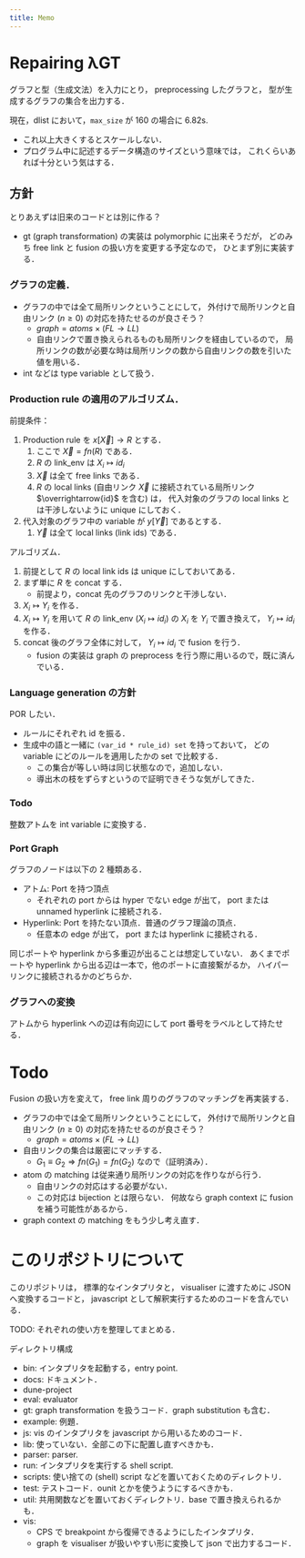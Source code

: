 ```yaml
---
title: Memo
---
```


# Repairing λGT

グラフと型（生成文法）を入力にとり，
preprocessing したグラフと，
型が生成するグラフの集合を出力する．

現在，dlist において，`max_size` が 160 の場合に 6.82s.

- これ以上大きくするとスケールしない．
- プログラム中に記述するデータ構造のサイズという意味では，
  これくらいあれば十分という気はする．

## 方針

とりあえずは旧来のコードとは別に作る？

- gt (graph transformation) の実装は polymorphic に出来そうだが，
  どのみち free link と fusion の扱い方を変更する予定なので，
  ひとまず別に実装する．

### グラフの定義．

- グラフの中では全て局所リンクということにして，
  外付けで局所リンクと自由リンク $(n \geq 0)$ の対応を持たせるのが良さそう？
  - $graph = atoms \times (FL \rightarrow LL)$
  - 自由リンクで置き換えられるものも局所リンクを経由しているので，
    局所リンクの数が必要な時は局所リンクの数から自由リンクの数を引いた値を用いる．
- int などは type variable として扱う．

### Production rule の適用のアルゴリズム．

前提条件：

1. Production rule を
   $x[\overrightarrow{X}] \longrightarrow R$
   とする．
   1. ここで $\overrightarrow{X} = fn(R)$ である．
   2. $R$ の link_env は $X_i \mapsto {id}_i$
   3. $\overrightarrow{X}$ は全て free links である．
   4. $R$ の local links
      (自由リンク $\overrightarrow{X}$ に接続されている局所リンク $\overrightarrow{id}$ を含む)
      は，
      代入対象のグラフの local links とは干渉しないように unique にしておく．
2. 代入対象のグラフ中の variable が $y[\overrightarrow{Y}]$ であるとする．
   1. $\overrightarrow{Y}$ は全て local links (link ids) である．

アルゴリズム．

1. 前提として $R$ の local link ids は unique にしておいてある．
2. まず単に $R$ を concat する．
   - 前提より，concat 先のグラフのリンクと干渉しない．
3. $X_i \mapsto Y_i$ を作る．
4. $X_i \mapsto Y_i$ を用いて $R$ の link_env ($X_i \mapsto {id}_i$) の $X_i$ を $Y_i$ で置き換えて，
   $Y_i \mapsto {id}_i$ を作る．
5. concat 後のグラフ全体に対して， $Y_i \mapsto {id}_i$
   で fusion を行う．
   - fusion の実装は graph の preprocess を行う際に用いるので，既に済んでいる．

### Language generation の方針

POR したい．

- ルールにそれぞれ id を振る．
- 生成中の語と一緒に `(var_id * rule_id) set` を持っておいて，
  どの variable にどのルールを適用したかの set で比較する．
  - この集合が等しい時は同じ状態なので，追加しない．
  - 導出木の枝をずらすというので証明できそうな気がしてきた．

### Todo

整数アトムを int variable に変換する．

### Port Graph

グラフのノードは以下の 2 種類ある．

- アトム: Port を持つ頂点
  - それぞれの port からは hyper でない edge が出て，
    port または unnamed hyperlink に接続される．
- Hyperlink: Port を持たない頂点．普通のグラフ理論の頂点．
  - 任意本の edge が出て，
    port または hyperlink に接続される．

同じポートや hyperlink から多重辺が出ることは想定していない．
あくまでポートや hyperlink から出る辺は一本で，他のポートに直接繋がるか，
ハイパーリンクに接続されるかのどちらか．

### グラフへの変換

アトムから hyperlink への辺は有向辺にして port 番号をラベルとして持たせる．

# Todo

Fusion の扱い方を変えて，
free link 周りのグラフのマッチングを再実装する．

- グラフの中では全て局所リンクということにして，
  外付けで局所リンクと自由リンク $(n \geq 0)$ の対応を持たせるのが良さそう？
  - $graph = atoms \times (FL \rightarrow LL)$
- 自由リンクの集合は厳密にマッチする．
  - $G_1 \equiv G_2 \Rightarrow fn(G_1) = fn(G_2)$ なので（証明済み）．
- atom の matching は従来通り局所リンクの対応を作りながら行う．
  - 自由リンクの対応はする必要がない．
  - この対応は bijection とは限らない．
    何故なら graph context に fusion を補う可能性があるから．
- graph context の matching をもう少し考え直す．

# このリポジトリについて

このリポジトリは，
標準的なインタプリタと，
visualiser に渡すために JSON へ変換するコードと，
javascript として解釈実行するためのコードを含んでいる．

TODO: それぞれの使い方を整理してまとめる．

ディレクトリ構成

- bin: インタプリタを起動する，entry point.
- docs: ドキュメント．
- dune-project
- eval: evaluator
- gt: graph transformation を扱うコード．graph substitution も含む．
- example: 例題．
- js: vis のインタプリタを javascript から用いるためのコード．
- lib: 使っていない．全部この下に配置し直すべきかも．
- parser: parser.
- run: インタプリタを実行する shell script.
- scripts: 使い捨ての (shell) script などを置いておくためのディレクトリ．
- test: テストコード．ounit とかを使うようにするべきかも．
- util: 共用関数などを置いておくディレクトリ．base で置き換えられるかも．
- vis:
  - CPS で breakpoint から復帰できるようにしたインタプリタ．
  - graph を visualiser が扱いやすい形に変換して json で出力するコード．
